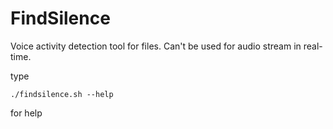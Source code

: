 # FindSilence

Voice activity detection tool for files. Can't be used for audio stream in real-time.

type

    ./findsilence.sh --help 

for help

